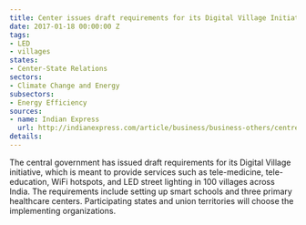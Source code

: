 ```yaml
---
title: Center issues draft requirements for its Digital Village Initiative
date: 2017-01-18 00:00:00 Z
tags:
- LED
- villages
states:
- Center-State Relations
sectors:
- Climate Change and Energy
subsectors:
- Energy Efficiency
sources:
- name: Indian Express
  url: http://indianexpress.com/article/business/business-others/centre-issues-draft-requirements-under-digital-village-initiative-4476302/
details: 
---
```


The central government has issued draft requirements for its Digital Village initiative, which is meant to provide services such as tele-medicine, tele-education, WiFi hotspots, and LED street lighting in 100 villages across India. The requirements include setting up smart schools and three primary healthcare centers. Participating states and union territories will choose the implementing organizations.
